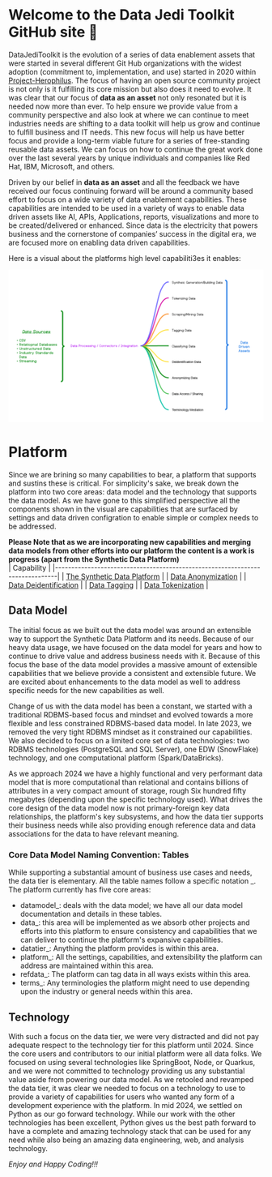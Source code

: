 # Welcome to the Data Jedi Toolkit GitHub site 👋
DataJediToolkit is the evolution of a series of data enablement assets that were started in several different Git Hub organizations with
the widest adoption (commitment to, implementation, and use) started in 2020 within [Project-Herophilus](https://github.com/Project-Herophilus/). 
The focus of having an open source community project is not only is it fulfilling its core mission but also does it need to evolve. It was clear that
our focus of <b>data as an asset</b> not only resonated but it is needed now more than ever. To help ensure we provide value from a community perspective and
also look at where we can continue to meet industries needs are shifting to a data toolkit will help us grow and continue to fulfill business and IT needs.
This new focus will help us have better focus and provide a long-term viable future for a series of free-standing reusable data assets. We can focus on how to continue 
the great work done over the last several years by unique individuals and companies like Red Hat, IBM, Microsoft, and others.

Driven by our belief in <b>data as an asset</b> and all the feedback we have received our focus continuing forward will be around a community based effort to focus on a wide 
variety of data enablement capabilities. These capabilities are intended to be used in a variety of ways to enable data driven assets like AI, APIs, Applications, reports, visualizations and more to be created/delivered or enhanced. Since data is the electricity that powers business and the cornerstone of companies’ success in the digital era, we are focused more on enabling data driven capabilities.

Here is a visual about the platforms high level capabiliti3es it enables:

![Capabilities](Data-Jedi-Toolkit.png)

# Platform
Since we are brining so many capabilities to bear, a platform that supports and sustins these is critical. 
For simplicity's sake, we break down the platform into two core areas: data model and the 
technology that supports the data model. As we have gone to this simplified perspective all
the components shown in the visual are capabilities that are surfaced by settings and data driven configration to enable simple or complex 
needs to be addressed. 

<b>Please Note that as we are incorporating new capabilities and merging data models from other
efforts into our platform the content is a work is progress (apart from the Synthetic Data Platform)</b>
<br>
| Capability                                                                   | 
|------------------------------------------------------------------------------|
| <a href="./SyntheticData.md" target="_blank">The Synthetic Data Platform</a> |
| <a href="./AnonymizingData.md" target="_blank">Data Anonymization</a>        |
| <a href="./DeidentifyingData.md" target="_blank">Data Deidentification</a>   |
| <a href="./TaggingData.md" target="_blank">Data Tagging</a>                  |
| <a href="./TokenizeData.md" target="_blank">Data Tokenization</a>            |

## Data Model
The initial focus as we built out the data model was around an extensible way to support 
the Synthetic Data Platform and its needs. Because of our heavy data usage, we have 
focused on the data model for years and how to continue to drive value and address business needs with it.
Because of this focus the base of the data model provides a massive amount of extensible capabilities that we believe
provide a consistent and extensible future. We are excited about enhancements to the data model as well to address specific
needs for the new capabilities as well.

Change of us with the data model has been a constant, we started with a traditional RDBMS-based focus and mindset and evolved towards a 
more flexible and less constrained RDBMS-based data model. In late 2023, we removed the very tight RDBMS mindset as it constrained our capabilities. We also 
decided to focus on a limited core set of data technologies: two RDBMS technologies (PostgreSQL and SQL Server), one EDW (SnowFlake) technology, 
and one computational platform (Spark/DataBricks). 

As we approach 2024 we have a highly functional and very performant data model that is more computational 
than relational and contains billions of attributes in a very compact amount of storage, rough 
Six hundred fifty megabytes (depending upon the specific technology used). What drives the core design of the data model now is not primary-foreign 
key data relationships, the platform's key subsystems, and how the data tier supports their business needs while also providing enough reference data and
data associations for the data to have relevant meaning.

### Core Data Model Naming Convention: Tables
While supporting a substantial amount of business use cases and needs, the data tier is elementary.
All the table names follow a specific notation <core area>_<capability>. The platform currently 
has five core areas:
- datamodel_<capability>: deals with the data model; we have all our data model documentation and details in these tables.
- data_<capability>: this area will be implemented as we absorb other projects and efforts into this platform to ensure consistency
  and capabilities that we can deliver to continue the platform's expansive capabilities.
- datatier_<capability>: Anything the platform provides is within this area.
- platform_<capability>: All the settings, capabilities, and extensibility the platform can address are maintained within this area.
- refdata_<capability>: The platform can tag data in all ways exists within this area.
- terms_<capability>: Any terminologies the platform might need to use depending upon the industry or general needs within this area.

## Technology
With such a focus on the data tier, we were very distracted and did not pay adequate respect to the technology tier for this 
platform until 2024. Since the core users and contributors to our initial platform were 
all data folks. We focused on using several technologies like SpringBoot, Node, or Quarkus, and we were not committed to 
technology providing us any substantial value aside from powering our data model. As we retooled and revamped the data tier, 
it was clear we needed to focus on a technology to use to provide a variety of capabilities for 
users who wanted any form of a development experience with the platform. In mid 2024, we 
settled on Python as our go forward technology. While our work with the other technologies has been excellent, Python 
gives us the best path forward to have a complete and amazing technology stack that can 
be used for any need while also being an amazing data engineering, web, and analysis technology.

*Enjoy and Happy Coding!!!*

<!--

**Here are some ideas to get you started:**

🙋‍♀️ A short introduction - what is your organization all about?
🌈 Contribution guidelines - how can the community get involved?
👩‍💻 Useful resources - where can the community find your docs? Is there anything else the community should know?
🍿 Fun facts - what does your team eat for breakfast?
🧙 Remember, you can do mighty things with the power of [Markdown](https://docs.github.com/github/writing-on-github/getting-started-with-writing-and-formatting-on-github/basic-writing-and-formatting-syntax)
-->
